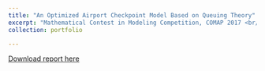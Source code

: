 ```yaml
---
title: "An Optimized Airport Checkpoint Model Based on Queuing Theory"
excerpt: "Mathematical Contest in Modeling Competition, COMAP 2017 <br/><img src='/images/portfolio-6.jpg' width="500" height="300">"
collection: portfolio

---
```


<!---
This is an item in your portfolio. It can be have images or nice text. If you name the file .md, it will be parsed as markdown. If you name the file .html, it will be parsed as HTML. 
--->

[Download report here](http://changshiraine.github.io/files/COMAP.pdf)
